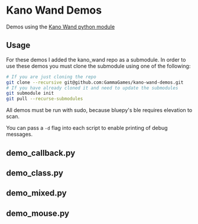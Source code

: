 # Kano Wand Demos
Demos using the [Kano Wand python module](https://github.com/GammaGames/kano_wand)

## Usage
For these demos I added the kano_wand repo as a submodule.
In order to use these demos you must clone the submodule using one of the following:

```sh
# If you are just cloning the repo
git clone --recursive git@github.com:GammaGames/kano-wand-demos.git
# If you have already cloned it and need to update the submodules
git submodule init
git pull --recurse-submodules
```

All demos must be run with sudo, because bluepy's ble requires elevation to scan.

You can pass a `-d` flag into each script to enable printing of debug messages.

## demo_callback.py

## demo_class.py

## demo_mixed.py

## demo_mouse.py
